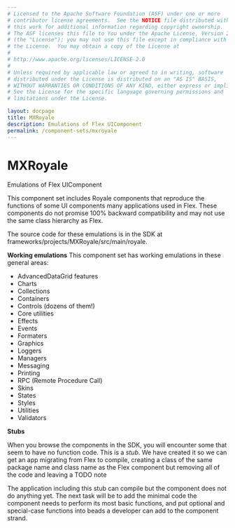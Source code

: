 ```yaml
---
# Licensed to the Apache Software Foundation (ASF) under one or more
# contributor license agreements.  See the NOTICE file distributed with
# this work for additional information regarding copyright ownership.
# The ASF licenses this file to You under the Apache License, Version 2.0
# (the "License"); you may not use this file except in compliance with
# the License.  You may obtain a copy of the License at
# 
# http://www.apache.org/licenses/LICENSE-2.0
# 
# Unless required by applicable law or agreed to in writing, software
# distributed under the License is distributed on an "AS IS" BASIS,
# WITHOUT WARRANTIES OR CONDITIONS OF ANY KIND, either express or implied.
# See the License for the specific language governing permissions and
# limitations under the License.

layout: docpage
title: MXRoyale
description: Emulations of Flex UIComponent
permalink: /component-sets/mxroyale
---
```


# MXRoyale

Emulations of Flex UIComponent

This component set includes Royale components that reproduce the functions of some UI components many applications used in Flex. These components do not promise 100% backward compatibility and may not use the same class hierarchy as Flex.

The source code for these emulations is in the SDK at frameworks/projects/MXRoyale/src/main/royale.

**Working emulations**
This component set has working emulations in these general areas:

* AdvancedDataGrid features
* Charts
* Collections
* Containers
* Controls (dozens of them!)
* Core utilities
* Effects
* Events
* Formaters
* Graphics
* Loggers
* Managers
* Messaging
* Printing
* RPC (Remote Procedure Call)
* Skins
* States
* Styles
* Utilities
* Validators


**Stubs**

When you browse the components in the SDK, you will encounter some that seem to have no function code. This is a _stub_. We have created it so we can get an app migrating from Flex to compile, creating a class of the same package name and class name as the Flex component but removing all of the code and leaving a TODO note

The application including this stub can compile but the component does not do anything yet. The next task will be to add the minimal code the component needs to perform its most basic functions, and put optional and special-case functions into beads a developer can add to the component strand.

